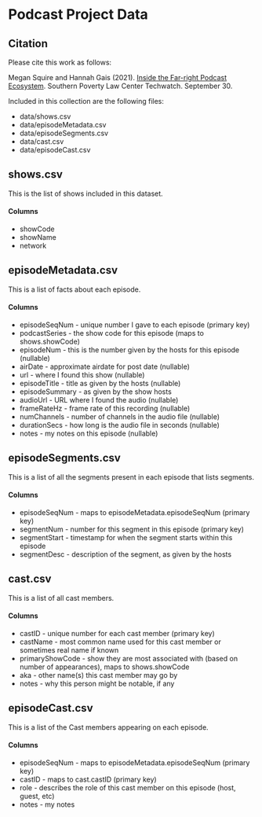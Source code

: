 # Podcast Project Data

## Citation
Please cite this work as follows:

Megan Squire and Hannah Gais (2021). [Inside the Far-right Podcast Ecosystem](https://www.splcenter.org/hatewatch/2021/09/29/inside-far-right-podcast-ecosystem-part-1-building-network-hate). Southern Poverty Law Center Techwatch. September 30.

Included in this collection are the following files:
* data/shows.csv
* data/episodeMetadata.csv
* data/episodeSegments.csv
* data/cast.csv
* data/episodeCast.csv

## shows.csv
This is the list of shows included in this dataset. 

#### Columns
* showCode
* showName
* network

## episodeMetadata.csv
This is a list of facts about each episode.

#### Columns
* episodeSeqNum - unique number I gave to each episode (primary key)
* podcastSeries - the show code for this episode (maps to shows.showCode)
* episodeNum - this is the number given by the hosts for this episode (nullable)
* airDate - approximate airdate for post date (nullable)
* url - where I found this show (nullable)
* episodeTitle - title as given by the hosts (nullable)
* episodeSummary - as given by the show hosts
* audioUrl - URL where I found the audio (nullable)
* frameRateHz - frame rate of this recording (nullable)
* numChannels - number of channels in the audio file (nullable)
* durationSecs - how long is the audio file in seconds (nullable)
* notes - my notes on this episode (nullable)

## episodeSegments.csv
This is a list of all the segments present in each episode that lists segments.

#### Columns
* episodeSeqNum - maps to episodeMetadata.episodeSeqNum (primary key)
* segmentNum - number for this segment in this episode (primary key)
* segmentStart - timestamp for when the segment starts within this episode
* segmentDesc - description of the segment, as given by the hosts

## cast.csv
This is a list of all cast members.

#### Columns
* castID - unique number for each cast member (primary key)
* castName - most common name used for this cast member or sometimes real name if known
* primaryShowCode - show they are most associated with (based on number of appearances), maps to shows.showCode
* aka - other name(s) this cast member may go by
* notes - why this person might be notable, if any 

## episodeCast.csv
This is a list of the Cast members appearing on each episode.

#### Columns
* episodeSeqNum - maps to episodeMetadata.episodeSeqNum (primary key)
* castID - maps to cast.castID (primary key)
* role - describes the role of this cast member on this episode (host, guest, etc)
* notes - my notes

